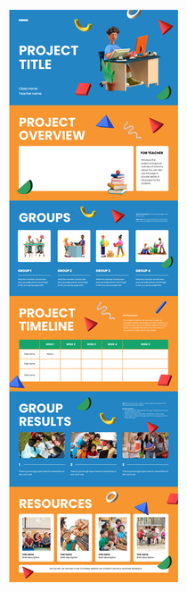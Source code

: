 ![template](https://raw.githubusercontent.com/ShriIraCatalog/resources-two/refs/heads/master/2025/04/20/20250420033413.png)
